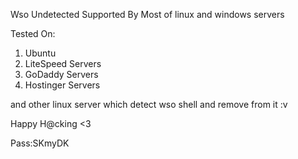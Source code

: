 Wso Undetected Supported By Most of linux and windows servers 

Tested On:
1. Ubuntu
2. LiteSpeed Servers
3. GoDaddy Servers
4. Hostinger Servers


and other linux server which detect wso shell and remove from it :v 

Happy H@cking <3 

Pass:SKmyDK
